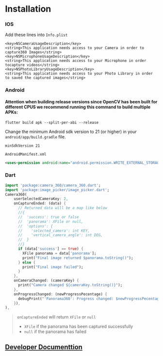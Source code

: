 # Installation

### IOS
Add these lines into `Info.plist`
```plist
<key>NSCameraUsageDescription</key>
<string>This application needs access to your Camera in order to capture360 Images</string>
<key>NSMicrophoneUsageDescription</key>
<string>This application needs access to your Microphone in order tocapture videos</string>
<key>NSPhotoLibraryUsageDescription</key>
<string>This application needs access to your Photo Library in order to saved the captured images</string>
```

### Android

#### Attention when building release versions since OpenCV has been built for different CPUS we recommend running this command to build multiple APKs:

```properties
flutter build apk --split-per-abi --release
```

Change the minimum Android sdk version to 21 (or higher) in your `android/app/build.gradle` file.

```properties
minSdkVersion 21
```

`AndroidManifest.xml`

```xml
<uses-permission android:name="android.permission.WRITE_EXTERNAL_STORAGE" />
 ```

### Dart
```dart
import 'package:camera_360/camera_360.dart';
import 'package:image_picker/image_picker.dart';
Camera360(
    userSelectedCameraKey: 2,
    onCaptureEnded: (data) {
      // Returned data will be a map like below
      //{
      //  'success': true or false
      //  'panorama': XFile or null,
      //  'options': {
      //    'selected_camera': int KEY,
      //    'vertical_camera_angle': int DEG,
      //  }
      //}
      if (data['success'] == true) {
        XFile panorama = data['panorama'];
        print("Final image returned $panorama.toString()");
      } else {
        print("Final image failed");
      }
    },
    onCameraChanged: (cameraKey) {
      print("Camera changed ${cameraKey.toString()}");
    },
    onProgressChanged: (newProgressPecentage) {
      debugPrint("'Panorama360': Progress changed: $newProgressPecentage");
    }),
),
```

> `onCaptureEnded` will return `XFile` or `null`  
> - `XFile` if the panorama has been captured successfully   
> - `null` if the panorama has failed  


## [Developer Documenttion](docs/developer.md)



    